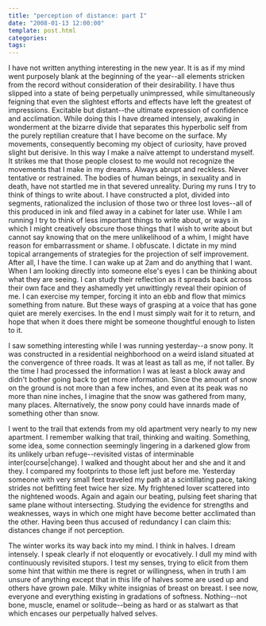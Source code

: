 ```yaml
---
title: "perception of distance: part I"
date: "2008-01-13 12:00:00"
template: post.html
categories: 
tags: 
---
```


I have not written anything interesting in the new year. It is as if my mind went purposely blank at the beginning of the year--all elements stricken from the record without consideration of their desirability. I have thus slipped into a state of being perpetually unimpressed, while simultaneously feigning that even the slightest efforts and effects have left the greatest of impressions. Excitable but distant--the ultimate expression of confidence and acclimation. While doing this I have dreamed intensely, awaking in wonderment at the bizarre divide that separates this hyperbolic self from the purely reptilian creature that I have become on the surface. My movements, consequently becoming my object of curiosity, have proved slight but derisive. In this way I make a naïve attempt to understand myself. It strikes me that those people closest to me would not recognize the movements that I make in my dreams. Always abrupt and reckless. Never tentative or restrained. The bodies of human beings, in sexuality and in death, have not startled me in that severed unreality. During my runs I try to think of things to write about. I have constructed a plot, divided into segments, rationalized the inclusion of those two or three lost loves--all of this produced in ink and filed away in a cabinet for later use. While I am running I try to think of less important things to write about, or ways in which I might creatively obscure those things that I wish to write about but cannot say knowing that on the mere unlikelihood of a whim, I might have reason for embarrassment or shame. I obfuscate. I dictate in my mind topical arrangements of strategies for the projection of self improvement. After all, I have the time. I can wake up at 2am and do anything that I want. When I am looking directly into someone else's eyes I can be thinking about what they are seeing. I can study their reflection as it spreads back across their own face and they ashamedly yet unwittingly reveal their opinion of me. I can exercise my temper, forcing it into an ebb and flow that mimics something from nature. But these ways of grasping at a voice that has gone quiet are merely exercises. In the end I must simply wait for it to return, and hope that when it does there might be someone thoughtful enough to listen to it. 

I saw something interesting while I was running yesterday--a snow pony. It was constructed in a residential neighborhood on a weird island situated at the convergence of three roads. It was at least as tall as me, if not taller. By the time I had processed the information I was at least a block away and didn't bother going back to get more information. Since the amount of snow on the ground is not more than a few inches, and even at its peak was no more than nine inches, I imagine that the snow was gathered from many, many places. Alternatively, the snow pony could have innards made of something other than snow. 

I went to the trail that extends from my old apartment very nearly to my new apartment. I remember walking that trail, thinking and waiting. Something, some idea, some connection seemingly lingering in a darkened glow from its unlikely urban refuge--revisited vistas of interminable inter(course|change). I walked and thought about her and she and it and they. I compared my footprints to those left just before me. Yesterday someone with very small feet traveled my path at a scintillating pace, taking strides not befitting feet twice her size. My frightened lover scattered into the nightened woods. Again and again our beating, pulsing feet sharing that same plane without intersecting. Studying the evidence for strengths and weaknesses, ways in which one might have become better acclimated than the other. Having been thus accused of redundancy I can claim this: distances change if not perception. 

The winter works its way back into my mind. I think in halves. I dream intensely. I speak clearly if not eloquently or evocatively. I dull my mind with continuously revisited stupors. I test my senses, trying to elicit from them some hint that within me there is regret or willingness, when in truth I am unsure of anything except that in this life of halves some are used up and others have grown pale. Milky white insignias of breast on breast. I see now, everyone and everything existing in gradations of softness. Nothing--not bone, muscle, enamel or solitude--being as hard or as stalwart as that which encases our perpetually halved selves.